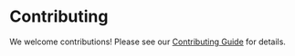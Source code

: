 # Contributing

We welcome contributions! Please see our [Contributing Guide](../CONTRIBUTING.md) for details.
